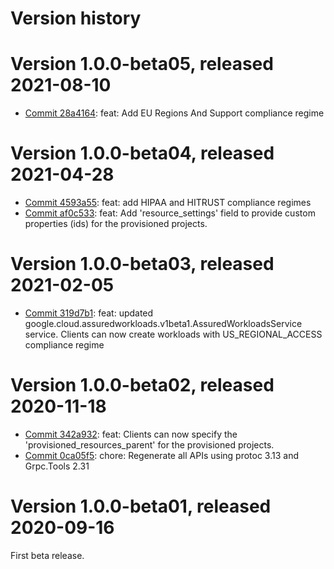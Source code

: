 # Version history

# Version 1.0.0-beta05, released 2021-08-10

- [Commit 28a4164](https://github.com/googleapis/google-cloud-dotnet/commit/28a4164): feat: Add EU Regions And Support compliance regime

# Version 1.0.0-beta04, released 2021-04-28

- [Commit 4593a55](https://github.com/googleapis/google-cloud-dotnet/commit/4593a55): feat: add HIPAA and HITRUST compliance regimes
- [Commit af0c533](https://github.com/googleapis/google-cloud-dotnet/commit/af0c533): feat: Add 'resource_settings' field to provide custom properties (ids) for the provisioned projects.

# Version 1.0.0-beta03, released 2021-02-05

- [Commit 319d7b1](https://github.com/googleapis/google-cloud-dotnet/commit/319d7b1): feat: updated google.cloud.assuredworkloads.v1beta1.AssuredWorkloadsService service. Clients can now create workloads with US_REGIONAL_ACCESS compliance regime

# Version 1.0.0-beta02, released 2020-11-18

- [Commit 342a932](https://github.com/googleapis/google-cloud-dotnet/commit/342a932): feat: Clients can now specify the 'provisioned_resources_parent' for the provisioned projects.
- [Commit 0ca05f5](https://github.com/googleapis/google-cloud-dotnet/commit/0ca05f5): chore: Regenerate all APIs using protoc 3.13 and Grpc.Tools 2.31

# Version 1.0.0-beta01, released 2020-09-16

First beta release.
